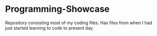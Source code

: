 # Programming-Showcase
Repository consisting most of my coding files.  Has files from when I had just started learning to code to present day.
